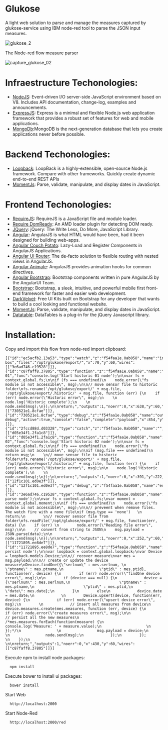 # Glukose

A light web solution to parse and manage the measures captured by glukose-service using IBM node-red tool to parse the JSON input measures.

![glukose_2](https://cloud.githubusercontent.com/assets/1216181/13421902/9000ee1e-df91-11e5-9011-d8d80994b479.png)

The Node-red flow measure parser

![capture_glukose_02](https://cloud.githubusercontent.com/assets/1216181/13285545/78ecceb8-dafb-11e5-8044-b4c04623b7f4.png)

# Infraestructure Techonologies:

- [NodeJS](https://nodejs.org/): Event-driven I/O server-side JavaScript environment based on V8. Includes API documentation, change-log, examples and announcements.
- [ExpressJS](http://expressjs.com): Express is a minimal and flexible Node.js web application framework that provides a robust set of features for web and mobile applications.
- [MongoDb](https://www.mongodb.org/):MongoDB is the next-generation database that lets you create applications never before possible.

# Backend Techonologies:

- [Loopback](https://strongloop.com/): LoopBack is a highly-extensible, open-source Node.js framework. Compare with other frameworks. Quickly create dynamic end-to-end REST APIs
- [MomentJs](http://momentjs.com/): Parse, validate, manipulate, and display dates in JavaScript.

# Frontend Techonologies:

- [RequireJS](http://requirejs.org/): RequireJS is a JavaScript file and module loader.
- [Require DomReady](https://github.com/requirejs/domReady): An AMD loader plugin for detecting DOM ready.
- [JQuery](https://jquery.com): jQuery: The Write Less, Do More, JavaScript Library.
- [Angular](https://angularjs.org): AngularJS is what HTML would have been, had it been designed for building web-apps.
- [Angular Couch Potato](https://github.com/laurelnaiad/angular-couch-potato): Lazy-Load and Register Components in AngularJS Applications.
- [Angular UI Router](https://github.com/angular-ui/ui-router): The de-facto solution to flexible routing with nested views in AngularJS.
- [Angular Animate](https://angularjs.org): AngularJS provides animation hooks for common directives.
- [Angular Bootstrap](https://angular-ui.github.io/bootstrap/): Bootstrap components written in pure AngularJS by the AngularUI Team.
- [Bootstrap](http://getbootstrap.com/): Bootstrap, a sleek, intuitive, and powerful mobile first front-end framework for faster and easier web development.
- [DarkVelvet](http://pixelkit.com/): Free UI Kits built on Bootstrap for any developer that wants to build a cool looking and functional website.
- [MomentJs](http://momentjs.com/): Parse, validate, manipulate, and display dates in JavaScript.
- [Datatable](https://datatables.net/): DataTables is a plug-in for the jQuery Javascript library.

# Installation:

Copy and import this flow from node-red import clipboard:
```
[{"id":"ec5acfb2.13a53","type":"watch","z":"f54faa1e.0ab058","name":"in-box","files":"/opt/glukose/export/","x":70,"y":60,"wires":[["3e6ad746.c19528"]]},{"id":"c87faff8.37805","type":"function","z":"f54faa1e.0ab058","name":"historic 01","func":"console.log('Start historic 01 node');\n\nvar fs = context.global.fs;\n\nif (fs === undefined)\n    node.error(\"fs module is not accessible\", msg);\n\n// move sensor file to historic folder\nfs.rename('/opt/glukose/export/' + msg.file, '/opt/glukose/export/.historic/' + msg.file, function (err) {\n    if (err) node.error(\"Historic error\", msg);\n    \n    node.log('Historic complete');\n    \n    node.send(msg);\n});\n\nreturn;","outputs":1,"noerr":0,"x":638,"y":60,"wires":[["730521e1.8cfae"]]},{"id":"730521e1.8cfae","type":"debug","z":"f54faa1e.0ab058","name":"out debug","active":true,"console":"false","complete":"payload","x":854,"y":60,"wires":[]},{"id":"2fccd88d.d03328","type":"catch","z":"f54faa1e.0ab058","name":"","scope":null,"x":190,"y":222,"wires":[["d05e34f1.2fa1c8"]]},{"id":"d05e34f1.2fa1c8","type":"function","z":"f54faa1e.0ab058","name":"historic 02","func":"console.log('Start historic 02 node');\n\nvar fs = context.global.fs;\n\nif (fs === undefined)\n    node.error(\"fs module is not accessible\", msg);\n\nif (msg.file === undefined)\n    return msg;\n    \n// move sensor file to historic folder\nfs.rename('/opt/glukose/export/' + msg.file, '/opt/glukose/export/.historic/' + msg.file, function (err) {\n    if (err) node.error(\"Historic error\", msg);\n\n    node.log('Historic complete');\n    \n    node.send(msg);\n});\n\nreturn;","outputs":1,"noerr":0,"x":391,"y":222,"wires":[["12f1c101.ed0e3f"]]},{"id":"12f1c101.ed0e3f","type":"debug","z":"f54faa1e.0ab058","name":"error","active":true,"console":"false","complete":"payload","x":610,"y":222,"wires":[]},{"id":"3e6ad746.c19528","type":"function","z":"f54faa1e.0ab058","name":"parse","func":"console.log('Start parse node');\n\nvar fs = context.global.fs;\nvar moment = context.global.moment;\n\nif (fs === undefined)\n    node.error(\"fs module is not accessible\", msg);\n\n// preveent when remove files. The watch fire with a none file\nif (msg.type == 'none')   \n    return;\n        \n// recover sensor file from folder\nfs.readFile('/opt/glukose/export/' + msg.file, function(err, data) {\n    if (err) \n        node.error(\"Reading file error\", msg);\n\n    // convert from string to JSON\n    msg.payload = JSON.parse(data);\n\n    node.send(msg);\n});\n\nreturn;","outputs":1,"noerr":0,"x":252,"y":60,"wires":[["11721895.ee8de7"]]},{"id":"11721895.ee8de7","type":"function","z":"f54faa1e.0ab058","name":"persist","func":"console.log('Start persist node');\n\nvar loopback = context.global.loopback;\nvar Device = loopback.models.Device;\n\n// recover measure\nvar mes = msg.payload;\n\n// create or update the device measure\nDevice.findOne({\"serlnum\" : mes.serlnum, \n                \"ptname\" : mes.ptname,\n                \"ptid\" : mes.ptid},  function(err, device) {\n        if (err) node.error(\"findOne device error\", msg);\n\n        if (device === null) {\n            device = {\"serlnum\" : mes.serlnum,\n                      \"ptname\" : mes.ptname,\n                      \"ptid\" : mes.ptid,\n                      \"date\": mes.date};\n        }\n        else\n            device.date = mes.date;\n            \n        Device.upsert(device, function(err, device) {\n            if (err) node.error(\"upsert device error\", msg);\n        \n            // insert all measures from device\n            device.measures.create(mes.measures, function (err, device) {\n                if (err) node.error(\"create measures error\", msg);\n\n                // persist all the new measures\n                /*mes.measures.forEach(function(measure) {\n                    console.log('Measure: ' + measure.value);\n                    \n                });*/\n                \n                msg.payload = device;\n                \n                node.send(msg);\n            });\n        });           \n    });\n    \n\nreturn;","outputs":1,"noerr":0,"x":430,"y":60,"wires":[["c87faff8.37805"]]}]
```

Execute npm to install node packages:
```
  npm install
```
Execute bower to install ui packages:
```
  bower install
```
Start Web
```
  http://localhost:2000
```
Start Node-Red
```
  http://localhost:2000/red
```
